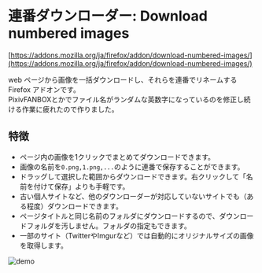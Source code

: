 # 連番ダウンローダー: Download numbered images

[https://addons.mozilla.org/ja/firefox/addon/download-numbered-images/](https://addons.mozilla.org/ja/firefox/addon/download-numbered-images/)

web ページから画像を一括ダウンロードし、それらを連番でリネームする Firefox アドオンです。  
PixivFANBOXとかでファイル名がランダムな英数字になっているのを修正し続ける作業に疲れたので作りました。

## 特徴

- ページ内の画像を1クリックでまとめてダウンロードできます。
- 画像の名前を`0.png,1.png,...`のように連番で保存することができます。
- ドラッグして選択した範囲からダウンロードできます。右クリックして「名前を付けて保存」よりも手軽です。
- 古い個人サイトなど、他のダウンローダーが対応していないサイトでも（ある程度）ダウンロードできます。
- ページタイトルと同じ名前のフォルダにダウンロードするので、ダウンロードフォルダを汚しません。フォルダの指定もできます。
- 一部のサイト（TwitterやImgurなど）では自動的にオリジナルサイズの画像を取得します。

![demo](https://user-images.githubusercontent.com/72956592/159767001-d7abd135-c64d-41ad-b303-c4dafa14f94f.gif)
